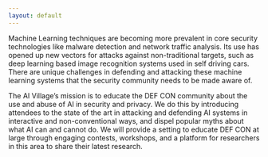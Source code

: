```yaml
---
layout: default
---
```


Machine Learning techniques are becoming more prevalent in core security technologies like malware detection and network traffic analysis. Its use has opened up new vectors for attacks against non-traditional targets, such as deep learning based image recognition systems used in self driving cars.  There are unique challenges in defending and attacking these machine learning systems that the security community needs to be made aware of.

The AI Village’s mission is to educate the DEF CON community about the use and abuse of AI in security and privacy. We do this by introducing attendees to the state of the art in attacking and defending AI systems in interactive and non-conventional ways, and dispel popular myths about what AI can and cannot do. We will provide a setting to educate DEF CON at large through engaging contests, workshops, and a platform for researchers in this area to share their latest research.